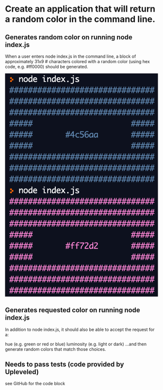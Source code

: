 # Create an application that will return a random color in the command line.

## Generates random color on running node index.js

When a user enters node index.js in the command line, a block of approximately 31x9 # characters colored with a random color (using hex code, e.g. #ff0000) should be generated.

![example](example.png)

## Generates requested color on running node index.js <color> <luminosity>

In addition to node index.js, it should also be able to accept the request for a:

hue (e.g. green or red or blue)
luminosity (e.g. light or dark)
...and then generate random colors that match those choices.

## Needs to pass tests (code provided by Upleveled)

see GitHub for the code block
